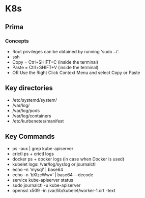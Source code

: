 # K8s

## Prima

### Concepts
- Root privileges can be obtained by running 'sudo −i'.
- ssh <nodename>
- Copy  = Ctrl+SHIFT+C (inside the terminal)
- Paste = Ctrl+SHIFT+V (inside the terminal)
- OR Use the Right Click Context Menu and select Copy or Paste

## Key directories
- /etc/systemd/system/
- /var/log/
- /var/log/pods
- /var/log/containers
- /etc/kurbenetes/manifest

## Key Commands
- ps -aux | grep kube-apiserver
- crictl ps + crictl logs
- docker ps + docker logs (in case when Docker is used)
- kubelet logs: /var/log/syslog or journalctl
-  echo –n ‘mysql’ | base64
- echo –n ‘bXlzcWw=’ | base64 --decode
- service kube-apiserver status
- sudo journalctl -u kube-apiserver
- openssl x509 -in /var/lib/kubelet/worker-1.crt -text